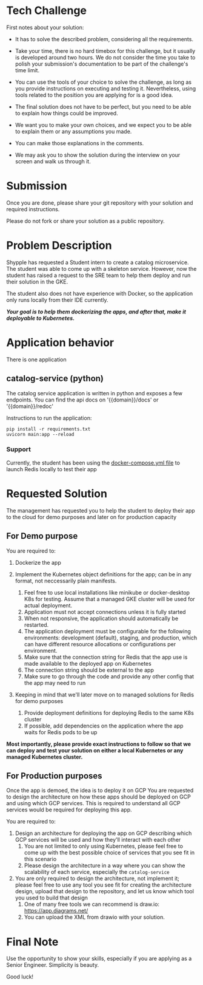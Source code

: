 # Tech Challenge

First notes about your solution:

- It has to solve the described problem, considering all the requirements.

- Take your time, there is no hard timebox for this challenge, but it usually is developed around two hours. We do not consider the time you take to polish your submission's documentation to be part of the challenge's time limit.

- You can use the tools of your choice to solve the challenge, as long as you provide instructions on executing and testing it. Nevertheless, using tools related to the position you are applying for is a good idea.

- The final solution does not have to be perfect, but you need to be able to explain how things could be improved.

- We want you to make your own choices, and we expect you to be able to explain them or any assumptions you made.

- You can make those explanations in the comments.

- We may ask you to show the solution during the interview on your screen and walk us through it.

# Submission

Once you are done, please share your git repository with your solution and required instructions.

Please do not fork or share your solution as a public repository.

# Problem Description

Shypple has requested a Student intern to create a catalog microservice. The student was able to come up with a skeleton service.
However, now the student has raised a request to the SRE team to help them deploy and run their solution in the GKE.

The student also does not have experience with Docker, so the application only runs locally from their IDE currently. 

_**Your goal is to help them dockerizing the apps, and after that, make it deployable to Kubernetes.**_

# Application behavior
There is one application

## catalog-service (python)
The catalog service application is written in python and exposes a few endpoints.
You can find the api docs on '{{domain}}/docs' or '{{domain}}/redoc'

Instructions to run the application:
```
pip install -r requirements.txt
uvicorn main:app --reload
```

### Support
Currently, the student has been using the [docker-compose.yml file](support/docker-compose.yml) to launch Redis locally to test their app

# Requested Solution

The management has requested you to help the student to deploy their app to the cloud for demo purposes and later on for production capacity

## For Demo purpose
You are required to: 

1. Dockerize the app
2. Implement the Kubernetes object definitions for the app; can be in any format, not neccessarily plain manifests.
   1. Feel free to use local installations like minikube or docker-desktop K8s for testing. Assume that a managed GKE cluster will be used for actual deployment.
   2. Application must not accept connections unless it is fully started
   3. When not responsive, the application should automatically be restarted.
   4. The application deployment must be configurable for the following environments: development (default), staging, and production, which can have different resource allocations or configurations per environment.
   5. Make sure that the connection string for Redis that the app use is made available to the deployed app on Kubernetes
   6. The connection string should be external to the app
   7. Make sure to go through the code and provide any other config that the app may need to run
   
3. Keeping in mind that we'll later move on to managed solutions for Redis for demo purposes
   1. Provide deployment definitions for deploying Redis to the same K8s cluster
   2. If possible, add dependencies on the application where the app waits for Redis pods to be up
   

**Most importantly, please provide exact instructions to follow so that we can deploy and test your solution on either a local Kubernetes or any managed Kubernetes cluster.**

## For Production purposes

Once the app is demoed, the idea is to deploy it on GCP
You are requested to design the architecture on how these apps should be deployed on GCP and using which GCP services.
This is required to understand all GCP services would be required for deploying this app.

You are required to:
1. Design an architecture for deploying the app on GCP describing which GCP services will be used and how they'll interact with each other
   1. You are not limited to only using Kubernetes, please feel free to come up with the best possible choice of services that you see fit in this scenario
   2. Please design the architecture in a way where you can show the scalability of each service, especially the `catalog-service`
2. You are only required to design the architecture, not implement it; please feel free to use any tool you see fit for creating the architecture design, upload that design to the repository, and let us know which tool you used to build that design
   1. One of many free tools we can recommend is draw.io: https://app.diagrams.net/
   2. You can upload the XML from drawio with your solution.


# Final Note

Use the opportunity to show your skills, especially if you are applying as a Senior Engineer. Simplicity is beauty.

Good luck!

